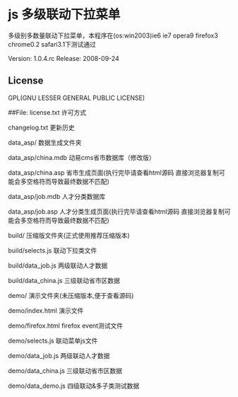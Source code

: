 # js 多级联动下拉菜单

多级别多数量联动下拉菜单，本程序在(os:win2003)ie6 ie7 opera9 firefox3 chrome0.2 safari3.1下测试通过

Version:  1.0.4.rc
Release:  2008-09-24


## License
GPL(GNU LESSER GENERAL PUBLIC LICENSE)

##File:
license.txt           许可方式

changelog.txt         更新历史

data_asp/             数据生成文件夹

data_asp/china.mdb    动易cms省市数据库（修改版）

data_asp/china.asp    省市生成页面(执行完毕请查看html源码 直接浏览器复制可能会多空格符而导致最终数据不匹配)

data_asp/job.mdb      人才分类数据库

data_asp/job.asp      人才分类生成页面(执行完毕请查看html源码 直接浏览器复制可能会多空格符而导致最终数据不匹配)

build/		      压缩版文件夹(正式使用推荐压缩版本)

build/selects.js      联动下拉类文件

build/data_job.js     两级联动人才数据

build/data_china.js   三级联动省市区数据

demo/		      演示文件夹(未压缩版本,便于查看源码)

demo/index.html	      演示文件

demo/firefox.html     firefox event测试文件

demo/selects.js	      联动菜单js文件

demo/data_job.js      两级联动人才数据

demo/data_china.js    三级联动省市区数据

demo/data_demo.js     四级联动&多子类测试数据
